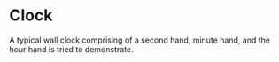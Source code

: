 # Clock
A typical wall clock comprising of a second hand, minute hand, and the hour hand is tried to demonstrate.
